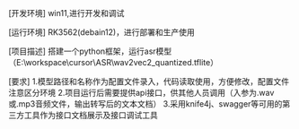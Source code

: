 
[开发环境]
win11,进行开发和调试

[运行环境]
RK3562(debain12)，进行部署和生产使用

[项目描述]
搭建一个python框架，运行asr模型（E:\workspace\cursor\ASR\wav2vec2_quantized.tflite）

[要求]
1.模型路径和名称作为配置文件录入，代码读取使用，方便修改，配置文件注意区分环境
2.项目运行后需要提供api接口，供其他人员调用（入参为.wav或.mp3音频文件，输出转写后的文本文档）
3.采用knife4j、swagger等可用的第三方工具作为接口文档展示及接口调试工具


